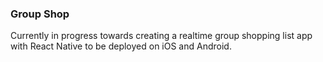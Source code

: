 ### Group Shop
Currently in progress towards creating a realtime group shopping list app with React Native to be deployed on iOS and Android.
